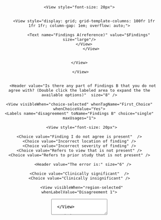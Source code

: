 <View style="font-size: 15px">
  <Header value="Task:" size="6"/>
  <Text name="task1" value="In the presence of this x-ray, the indication, finding A (reference), and your own impression of the image. Please assess the quality of findings B on the right." size="small" />
 
  
    <View style="font-size: 20px">
  <Header value="Indication:" size="6"/>
  	<Text name="cap1" value="$q1" size="large"/>
  </View>
    <View style="display: flex;">

  <View>      
        <Style> .task-ontent {text-shadow } </Style>
    <View className="task-ontent">   
      <Header value="Findings A(reference):"  size="6"/>
             </View>

        <View style="display: grid; grid-template-columns: 100fr 1fr 1fr 1fr; column-gap: 1em; overflow: auto;">

        	<Text name="Findings A(reference)" value="$Findings" size="large"/>
        </View>
              </View>
 <View>      
        <Style> .task-content {text-shadow: 1px 1px red; } </Style>
    <View className="task-content">
    <Header value="Findings B:(Please assess quality)"  size="6"/>
       </View>
  <View style="display: grid; grid-template-columns: 100fr 1fr 1fr 1fr; column-gap: 1em ;overflow: auto;">
        	<Text name="Findings B" value="$Findings" size="large"/>
      </View>
   
    </View>
     
     </View>
   <Image name="image1" value="$image" width="80%" zoom="true" />       

  
  
  
  <Choices name="First_Choice" toName="Findings B" choice="single" 
             showInLine="true">
      <View>
  <Style>.htx-ranker-column {width: 700px; height: 400px;font-size: 10px;}
         .htx-ranker-item { width: 270px; height: 50px;background: lightgoldenrodyellow;font-size: 14px; }
         .htx-ranker-bucket-title {font-size: 12px;}
</Style>
       <Header value="Is there any part of Findings B that you do not agree with? (Double click the labeled area to expand the the available options)"  size="8" />
</View>
    <Choice value="Yes"  />
    <Choice value="No" />
  </Choices>
    
    <View visibleWhen="choice-selected" whenTagName="First_Choice" whenChoiceValue="Yes">
    <Labels name="disagreement" toName="Findings B" choice="single" maxUsages="1">

      <View style="font-size: 20px">
  <Header value="Add disagreement" size="8"/>
   </View>
      <Label value="Disagreement 1"  background="red"/>
  </Labels>
         </View>

 
   
  <Choices name="reasons" toName="Findings B" choice="single" showInLine="true"
           visibleWhen="region-selected" whenLabelValue="Disagreement 1"
          >
    
<View>
  <Style>.htx-ranker-column {width: 700px; height: 400px;font-size: 8px;}
         .htx-ranker-item { width: 80px; height: 50px;background: lightgoldenrodyellow;font-size: 10px; }
         .htx-ranker-bucket-title {font-size: 11px;}
</Style>
       <Header value="Why do you disagree with this passage?" size="6"/>
</View>

    <Choice value="Finding I do not agree is present"  />
    <Choice value="Incorrect location of finding" />
    <Choice value="Incorrect severity of finding" />
    <Choice value="Refers to view that is not present" />
    <Choice value="Refers to prior study that is not present" />

  </Choices>
  
    

  <Choices name="Error-type" toName="Findings B" choice="single" showInLine="true"
           visibleWhen="region-selected"
           whenLabelValue="Disagreement 1">
    <View>
  <Style>.htx-ranker-column {width: 700px; height: 400px;font-size: 10px;}
         .htx-ranker-item { width: 270px; height: 50px;background: lightgoldenrodyellow;font-size: 14px; }
         .htx-ranker-bucket-title {font-size: 12px;}
</Style>
       <Header value="The error is:" size="6" />
</View>

    <Choice value="Clinically significant"  />
    <Choice value="Clinically insignificant" />
  </Choices>

  
      <View visibleWhen="region-selected" whenLabelValue="Disagreement 1">
   <Text name="v3" value="Write what you would put in place of the selected passage:" />
    <TextArea name="answer2" toName="v3" rows="3" maxSubmissions="1" placeholder="Rewrite here" />     
  </View>
  
  
   <Choices name="Add" toName="Findings B" choice="single" showInLine="true"
           visibleWhen="region-selected"
           whenLabelValue="Disagreement 1">
    <View>
  <Style>.htx-ranker-column {width: 700px; height: 400px;font-size: 10px;}
         .htx-ranker-item { width: 270px; height: 50px;background: lightgoldenrodyellow;font-size: 14px; }
         .htx-ranker-bucket-title {font-size: 12px;}
</Style>
       <Header value="Do you want to add another diaggrement?" size="6" />
</View>

    <Choice value="Add diaggrement"  />
    <Choice value="No diaggrement" />
  </Choices>
 
  <View visibleWhen="choice-selected"
        whenTagName="Add" whenChoiceValue="Add diaggrement">
     <Labels name="disagreement2" toName="Findings B" choice="single" maxUsages="1" >
    <View style="font-size: 20px">
  <Header value="Add disagreement" size="8"/>
   </View>
    <Label value="Disagreement 2" background="green" />
    
  </Labels>
  </View>

 
   
  <Choices name="reasons2" toName="Findings B" choice="single" showInLine="true"
           visibleWhen="region-selected"
            whenLabelValue="Disagreement 2">

<View>
  <Style>.htx-ranker-column {width: 700px; height: 400px;font-size: 8px;}
         .htx-ranker-item { width: 80px; height: 50px;background: lightgoldenrodyellow;font-size: 10px; }
         .htx-ranker-bucket-title {font-size: 11px;}
</Style>
       <Header value="Why do you disagree with this passage?" size="6"/>
</View>

    <Choice value="Finding I do not agree is present"  />
    <Choice value="Incorrect location of finding" />
    <Choice value="Incorrect severity of finding" />
    <Choice value="Refers to view that is not present" />
    <Choice value="Refers to prior study that is not present" />

  </Choices>
  
    

  <Choices name="Error-type2" toName="Findings B" choice="single" showInLine="true"
           visibleWhen="region-selected"
           whenLabelValue="Disagreement 2" >
    <View>
  <Style>.htx-ranker-column {width: 700px; height: 400px;font-size: 10px;}
         .htx-ranker-item { width: 270px; height: 50px;background: lightgoldenrodyellow;font-size: 14px; }
         .htx-ranker-bucket-title {font-size: 12px;}
</Style>
       <Header value="The error is:" size="6" />
</View>

    <Choice value="Clinically significant"  />
    <Choice value="Clinically insignificant" />
  </Choices>

  
      <View visibleWhen="region-selected" whenLabelValue="Disagreement 2">
   <Text name="v4" value="Write what you would put in place of the selected passage:" />
    <TextArea name="answer3" toName="v4" rows="3" maxSubmissions="1" placeholder="Rewrite here" />     
  </View>
  
  
   <Choices name="Add2" toName="Findings B" choice="single" showInLine="true"
           visibleWhen="region-selected"
           whenLabelValue="Disagreement 2">
    <View>
  <Style>.htx-ranker-column {width: 700px; height: 400px;font-size: 10px;}
         .htx-ranker-item { width: 270px; height: 50px;background: lightgoldenrodyellow;font-size: 14px; }
         .htx-ranker-bucket-title {font-size: 12px;}
</Style>
       <Header value="Do you want to add another disaggrement?" size="6" />
</View>

    <Choice value="Add disaggrement"  />
    <Choice value="No disaggrement" />
  </Choices>
 
  <View visibleWhen="choice-selected"
        whenTagName="Add2" whenChoiceValue="Add disaggrement">
  <Labels name="disagreement3" toName="Findings B" choice="single" maxUsages="1">
    <View style="font-size: 20px">
  <Header value="Add disagreement" size="8"/>
   </View>
    <Label value="Disagreement 3" background="blue" />
    
  </Labels>
  </View>
 
   
  <Choices name="reasons3" toName="Findings B" choice="single" showInLine="true"
           visibleWhen="region-selected" whenLabelValue="Disagreement 3"
           >

<View>
  <Style>.htx-ranker-column {width: 700px; height: 400px;font-size: 8px;}
         .htx-ranker-item { width: 80px; height: 50px;background: lightgoldenrodyellow;font-size: 10px; }
         .htx-ranker-bucket-title {font-size: 11px;}
</Style>
       <Header value="Why do you disagree with this passage?" size="6"/>
</View>

    <Choice value="Finding I do not agree is present"  />
    <Choice value="Incorrect location of finding" />
    <Choice value="Incorrect severity of finding" />
    <Choice value="Refers to view that is not present" />
    <Choice value="Refers to prior study that is not present" />

  </Choices>
  
    

  <Choices name="Error-type3" toName="Findings B" choice="single" showInLine="true"
           visibleWhen="region-selected"
            whenLabelValue="Disagreement 3" >
    <View>
  <Style>.htx-ranker-column {width: 700px; height: 400px;font-size: 10px;}
         .htx-ranker-item { width: 270px; height: 50px;background: lightgoldenrodyellow;font-size: 14px; }
         .htx-ranker-bucket-title {font-size: 12px;}
</Style>
       <Header value="The error is:" size="6" />
</View>

    <Choice value="Clinically significant"  />
    <Choice value="Clinically insignificant" />
  </Choices>

  
      <View visibleWhen="region-selected"  whenLabelValue="Disagreement 3">
   <Text name="v5" value="Write what you would put in place of the selected passage:" />
    <TextArea name="answer4" toName="v5" rows="3" maxSubmissions="1" placeholder="Rewrite here" />     
  </View>

</View>